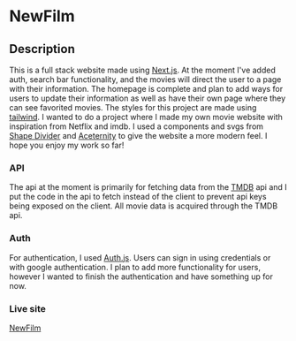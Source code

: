 # NewFilm

## Description
This is a full stack website made using [Next.js](https://nextjs.org/). At the moment I've added auth, search bar functionality, and the movies will direct the user to a page with their information. The homepage is complete and plan to add ways for users to update their information as well as have their own page where they can see favorited movies. The styles for this project are made using [tailwind](https://tailwindcss.com/). I wanted to do a project where I made my own movie website with inspiration from Netflix and imdb. I used a components and svgs from [Shape Divider](https://www.shapedivider.app/) and [Aceternity](https://ui.aceternity.com/) to give the website a more modern feel. I hope you enjoy my work so far!

### API
The api at the moment is primarily for fetching data from the [TMDB](https://developer.themoviedb.org/docs/getting-started) api and I put the code in the api to fetch instead of the client to prevent api keys being exposed on the client. All movie data is acquired through the TMDB api.

### Auth
For authentication, I used [Auth.js](https://authjs.dev/). Users can sign in using credentials or with google authentication. I plan to add more functionality for users, however I wanted to finish the authentication and have something up for now.

### Live site
[NewFilm](https://newfilm-self.vercel.app/)